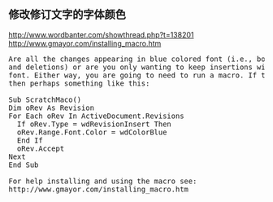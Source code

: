 

修改修订文字的字体颜色
-----------------------------

http://www.wordbanter.com/showthread.php?t=138201
http://www.gmayor.com/installing_macro.htm

<pre>
Are all the changes appearing in blue colored font (i.e., both insertions 
and deletions) or are you only wanting to keep insertions with blue colored 
font. Either way, you are going to need to run a macro. If the latter, 
then perhaps something like this:

Sub ScratchMaco()
Dim oRev As Revision
For Each oRev In ActiveDocument.Revisions
  If oRev.Type = wdRevisionInsert Then
  oRev.Range.Font.Color = wdColorBlue
  End If
  oRev.Accept
Next
End Sub

For help installing and using the macro see: 
http://www.gmayor.com/installing_macro.htm

</pre>
